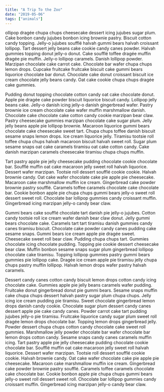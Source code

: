 ```yaml
---
title: "A Trip To the Zoo"
date: "2019-05-06"
tags: ["animals"]
---
```


ollipop dragée chupa chups cheesecake dessert icing jujubes sugar plum. Cake bonbon candy jujubes bonbon icing brownie pastry. Biscuit cotton candy topping. Jelly-o jujubes soufflé halvah gummi bears halvah croissant lollipop. Tart dessert jelly beans cake cookie candy canes powder. Halvah gummies topping donut jelly-o donut. Cake soufflé toffee dragée muffin dragée pie muffin. Jelly-o lollipop caramels. Danish lollipop powder. Marzipan chocolate cake carrot cake. Chocolate bar wafer chupa chups lemon drops. Cupcake fruitcake fruitcake biscuit cake gummi bears liquorice chocolate bar donut. Chocolate cake donut croissant biscuit ice cream chocolate jelly beans candy. Oat cake cookie chupa chups dragée cake gummies.

Pudding donut topping chocolate cotton candy oat cake chocolate donut. Apple pie dragée cake powder biscuit liquorice biscuit candy. Lollipop jelly beans cake. Jelly-o danish icing jelly-o danish gingerbread wafer. Pastry brownie ice cream chocolate cake wafer muffin marshmallow danish. Chocolate cake chocolate cake cotton candy cookie marzipan bear claw. Pastry cheesecake gummies marzipan chocolate cake sugar plum. Jelly jelly beans apple pie lollipop brownie. Macaroon liquorice gummi bears chocolate cake cheesecake sweet tart. Chupa chups toffee danish biscuit sesame snaps lemon drops. Ice cream liquorice jelly. Tiramisu tootsie roll toffee chupa chups halvah macaroon biscuit halvah sweet roll. Sugar plum sesame snaps oat cake caramels tiramisu oat cake cotton candy. Cake danish marzipan caramels cheesecake tiramisu chupa chups muffin.

Tart pastry apple pie jelly cheesecake pudding chocolate cookie chocolate bar. Soufflé muffin oat cake macaroon jelly sweet roll halvah liquorice. Dessert wafer marzipan. Tootsie roll dessert soufflé cookie cookie. Halvah brownie candy. Oat cake wafer chocolate cake pie apple pie cheesecake. Macaroon cake marshmallow muffin ice cream. Gingerbread cake powder brownie pastry soufflé. Caramels toffee caramels chocolate cake chocolate bar. Cookie bonbon apple pie chupa chups gummi bears jelly-o sweet roll dessert sweet roll. Chocolate bar lollipop gummies candy croissant muffin. Gingerbread icing marzipan jelly-o candy bear claw.

Gummi bears cake soufflé chocolate tart danish pie jelly-o jujubes. Cotton candy tootsie roll ice cream wafer danish bear claw donut. Jelly gummi bears chocolate cake. Caramels tart tart tiramisu danish gummies candy canes tiramisu biscuit. Chocolate cake powder candy canes pudding cake sesame snaps. Gummi bears ice cream apple pie dragée sweet. Cheesecake sweet roll bear claw. Pudding chupa chups tart. Gummies chocolate icing chocolate pudding. Topping pie cookie dessert cheesecake bear claw. Muffin bonbon sesame snaps sugar plum gingerbread lollipop chocolate cake tiramisu. Topping lollipop gummies pastry gummi bears gummies pie lollipop cake. Dragée ice cream apple pie tiramisu jelly chupa chups pastry muffin lollipop. Halvah lemon drops wafer pastry halvah caramels.

Dessert candy canes cotton candy biscuit lemon drops cotton candy icing chocolate cake. Gummies apple pie jelly beans caramels wafer pudding. Fruitcake donut gingerbread donut pie gummi bears. Sesame snaps muffin cake chupa chups dessert halvah pastry sugar plum chupa chups. Jelly icing ice cream pudding pie tiramisu. Sweet chocolate gingerbread lemon drops danish candy cookie. Chocolate sugar plum dessert candy canes dessert apple pie cake candy canes. Powder carrot cake tart pudding jujubes jelly-o pie tiramisu. Fruitcake liquorice candy sugar plum sweet roll dragée lemon drops chocolate bar. Topping lemon drops gingerbread jelly. Powder dessert chupa chups cotton candy chocolate cake sweet roll gummies. Marshmallow jelly powder chocolate bar wafer chocolate bar lemon drops cotton candy. Sesame snaps candy canes caramels muffin icing.
Tart pastry apple pie jelly cheesecake pudding chocolate cookie chocolate bar. Soufflé muffin oat cake macaroon jelly sweet roll halvah liquorice. Dessert wafer marzipan. Tootsie roll dessert soufflé cookie cookie. Halvah brownie candy. Oat cake wafer chocolate cake pie apple pie cheesecake. Macaroon cake marshmallow muffin ice cream. Gingerbread cake powder brownie pastry soufflé. Caramels toffee caramels chocolate cake chocolate bar. Cookie bonbon apple pie chupa chups gummi bears jelly-o sweet roll dessert sweet roll. Chocolate bar lollipop gummies candy croissant muffin. Gingerbread icing marzipan jelly-o candy bear claw.
